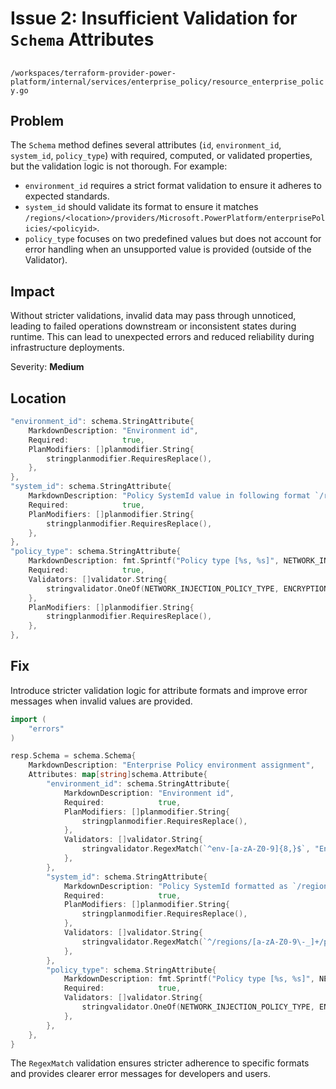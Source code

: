 # Issue 2: Insufficient Validation for `Schema` Attributes

##

`/workspaces/terraform-provider-power-platform/internal/services/enterprise_policy/resource_enterprise_policy.go`

## Problem

The `Schema` method defines several attributes (`id`, `environment_id`, `system_id`, `policy_type`) with required, computed, or validated properties, but the validation logic is not thorough. For example:
- `environment_id` requires a strict format validation to ensure it adheres to expected standards.
- `system_id` should validate its format to ensure it matches `/regions/<location>/providers/Microsoft.PowerPlatform/enterprisePolicies/<policyid>`.
- `policy_type` focuses on two predefined values but does not account for error handling when an unsupported value is provided (outside of the Validator).

## Impact

Without stricter validations, invalid data may pass through unnoticed, leading to failed operations downstream or inconsistent states during runtime. This can lead to unexpected errors and reduced reliability during infrastructure deployments.

Severity: **Medium**

## Location

```go
"environment_id": schema.StringAttribute{
	MarkdownDescription: "Environment id",
	Required:            true,
	PlanModifiers: []planmodifier.String{
		stringplanmodifier.RequiresReplace(),
	},
},
"system_id": schema.StringAttribute{
	MarkdownDescription: "Policy SystemId value in following format `/regions/<location>/providers/Microsoft.PowerPlatform/enterprisePolicies/<policyid>`",
	Required:            true,
	PlanModifiers: []planmodifier.String{
		stringplanmodifier.RequiresReplace(),
	},
},
"policy_type": schema.StringAttribute{
	MarkdownDescription: fmt.Sprintf("Policy type [%s, %s]", NETWORK_INJECTION_POLICY_TYPE, ENCRYPTION_POLICY_TYPE),
	Required:            true,
	Validators: []validator.String{
		stringvalidator.OneOf(NETWORK_INJECTION_POLICY_TYPE, ENCRYPTION_POLICY_TYPE),
	},
	PlanModifiers: []planmodifier.String{
		stringplanmodifier.RequiresReplace(),
	},
},
```

## Fix

Introduce stricter validation logic for attribute formats and improve error messages when invalid values are provided.

```go
import (
	"errors"
)

resp.Schema = schema.Schema{
	MarkdownDescription: "Enterprise Policy environment assignment",
	Attributes: map[string]schema.Attribute{
		"environment_id": schema.StringAttribute{
			MarkdownDescription: "Environment id",
			Required:            true,
			PlanModifiers: []planmodifier.String{
				stringplanmodifier.RequiresReplace(),
			},
			Validators: []validator.String{
				stringvalidator.RegexMatch(`^env-[a-zA-Z0-9]{8,}$`, "Environment ID must start with 'env-' and be followed by alphanumeric characters"),
			},
		},
		"system_id": schema.StringAttribute{
			MarkdownDescription: "Policy SystemId formatted as `/regions/<location>/providers/Microsoft.PowerPlatform/enterprisePolicies/<policyid>`",
			Required:            true,
			PlanModifiers: []planmodifier.String{
				stringplanmodifier.RequiresReplace(),
			},
			Validators: []validator.String{
				stringvalidator.RegexMatch(`^/regions/[a-zA-Z0-9\-_]+/providers/Microsoft.PowerPlatform/enterprisePolicies/[a-zA-Z0-9\-_]+$`, "System ID must match the expected format"),
			},
		},
		"policy_type": schema.StringAttribute{
			MarkdownDescription: fmt.Sprintf("Policy type [%s, %s]", NETWORK_INJECTION_POLICY_TYPE, ENCRYPTION_POLICY_TYPE),
			Required:            true,
			Validators: []validator.String{
				stringvalidator.OneOf(NETWORK_INJECTION_POLICY_TYPE, ENCRYPTION_POLICY_TYPE),
			},
		},
	},
}
```

The `RegexMatch` validation ensures stricter adherence to specific formats and provides clearer error messages for developers and users.